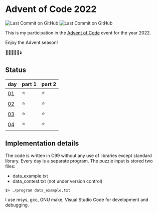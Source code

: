 # Advent of Code 2022

![Last Commit on GitHub](https://img.shields.io/github/license/piscilus/aoc22)
![Last Commit on GitHub](https://img.shields.io/github/last-commit/piscilus/aoc22)

This is my participation in the [Advent of Code](https://adventofcode.com/2022)
event for the year 2022.

Enjoy the Advent season!

🌟🎄🎅🎁🔔🕯️

## Status

| day                                       | part 1 | part 2 |
|-------------------------------------------|--------|--------|
| [01](https://adventofcode.com/2022/day/1) |     ⭐ |     ⭐ |
| [02](https://adventofcode.com/2022/day/2) |     ⭐ |     ⭐ |
| [03](https://adventofcode.com/2022/day/3) |     ⭐ |     ⭐ |
| [04](https://adventofcode.com/2022/day/4) |     ⭐ |     ⭐ |

## Implementation details

The code is written in C99 without any use of libraries except standard library.
Every day is a separate program. The puzzle input is stored two files:

- data_example.txt
- data_contest.txt (not under version control)

```console
$> ./program data_example.txt
```

I use msys, gcc, GNU make, Visual Studio Code for development and debugging.
